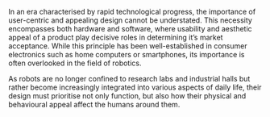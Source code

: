 In an era characterised by rapid technological progress, the importance of user-centric and appealing design cannot be understated. This necessity encompasses both hardware and software, where usability and aesthetic appeal of a product play decisive roles in determining it’s market acceptance. While this principle has been well-established in consumer electronics such as home computers or smartphones, its importance is often overlooked in the field of robotics.

As robots are no longer confined to research labs and industrial halls but rather become increasingly integrated into various aspects of daily life, their design must prioritise not only function, but also how their physical and behavioural appeal affect the humans around them. 